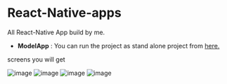 # React-Native-apps
All React-Native App build by me.

* **ModelApp** : You can run the project as stand alone project from <a href="https://github.com/MachineLearningWithHuman/React-Native-apps/tree/main/ModelApp">here.</a>

screens you will get 
<br>

![image](https://user-images.githubusercontent.com/50560424/139321992-9723e62e-7da0-424b-a1b7-30f3c6c3c448.png)
![image](https://user-images.githubusercontent.com/50560424/139322269-92393896-2ce9-4d9e-9091-223dd65bc0d5.png)
![image](https://user-images.githubusercontent.com/50560424/139322336-38148750-37a8-4141-ab1f-73ba08c9a465.png)
![image](https://user-images.githubusercontent.com/50560424/139323808-c3b585ea-19e0-4978-bc2c-7c8cb651755a.png)



